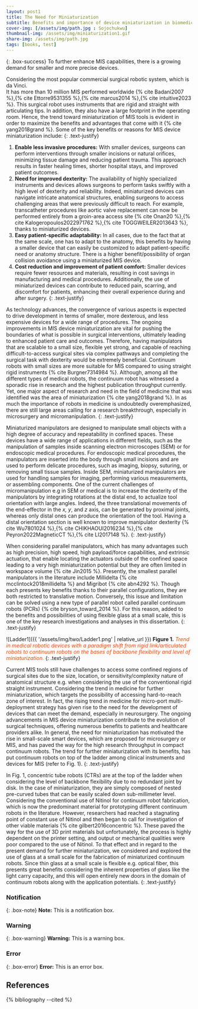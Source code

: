 ```yaml
---
layout: post1
title: The Need for Miniaturization
subtitle: Benefits and importance of device miniaturization in biomedical application
cover-img: [/assets/img/path.jpg : Sojochukwu]
thumbnail-img: /assets/img/miniaturization1.gif
share-img: /assets/img/path.jpg
tags: [books, test]
---
```


{: .box-success} 
To further enhance MIS capabilities, there is a growing demand for smaller and more precise devices. 

Considering the most popular commercial surgical robotic system, which is da Vinci.  
It has more than 10 million MIS performed worldwide {% cite Badani2007 %},{% cite Ettorre9531355 %},{% cite marcus2014 %},{% cite intuitive2023 %}. This surgical robot uses instruments that are rigid and straight with articulating tips. 
In addition, they also have a large footprint in the operating room. Hence, the trend toward miniaturization of MIS tools is evident in order to maximize the benefits and advantages that come with it {% cite yang2018grand %}. 
Some of the key benefits or reasons for MIS device miniaturization include:
{: .text-justify}
1.  **Enable less invasive procedures:** With smaller devices, surgeons can perform interventions through smaller incisions or natural orifices, minimizing tissue damage and reducing patient trauma. 
    This approach results in faster healing times, shorter hospital stays, and improved patient outcomes.    
2. **Need for improved dexterity:** The availability of highly specialized instruments and devices allows surgeons to perform tasks swiftly with a high level of dexterity and reliability. 
    Indeed, miniaturized devices can navigate intricate anatomical structures, enabling surgeons to access challenging areas that were previously difficult to reach. 
    For example, transcatheter procedures like aortic valve replacement can now be performed entirely from a groin-area access site {% cite Onan20 %},{% cite Kalogeropoulos2022971762 %},{% cite TOGGWEILER2013643 %}, thanks to miniaturized devices.    
3. **Easy patient-specific adaptability:** In all cases, due to the fact that at the same scale, one has to adapt to the anatomy, this benefits by having a smaller device that can easily be customized to adapt patient-specific need or anatomy structure. 
    There is a higher benefit/possibility of organ collision avoidance using a miniaturized MIS device.   
4. **Cost reduction and improvement of patient comfort:** Smaller devices require fewer resources and materials, resulting in cost savings in manufacturing and medical procedures. 
    Additionally, the use of miniaturized devices can contribute to reduced pain, scarring, and discomfort for patients, enhancing their overall experience during and after surgery.
 {: .text-justify}   

As technology advances, the convergence of various aspects is expected to drive development in terms of smaller, more dexterous, and less expensive devices for a wide range of procedures. 
The ongoing improvements in MIS device miniaturization are vital for pushing the boundaries of what is possible in surgical interventions, ultimately leading to enhanced patient care and outcomes.
Therefore, having manipulators that are scalable to a small size, flexible yet strong, and capable of reaching difficult-to-access surgical sites via complex pathways and completing the surgical task with dexterity would be extremely beneficial. 
Continuum robots with small sizes are more suitable for MIS compared to using straight rigid instruments {% cite Burgner7314984 %}. 
Although, among all the different types of medical robots, the continuum robot has witnessed a sporadic rise in research and the highest publication throughput currently. 
Yet, one major aspect of research and need in the field of medicine that was identified was the area of miniaturization {% cite yang2018grand %}. 
In as much the importance of robots in medicine is undoubtedly overemphasized, there are still large areas calling for a research breakthrough, especially in microsurgery and micromanipulation.
{: .text-justify}

Miniaturized manipulators are designed to manipulate small objects with a high degree of accuracy and repeatability in confined spaces. 
These devices have a wide range of applications in different fields, such as the manipulation of samples inside scanning electron microscopes (SEM) or for endoscopic medical procedures. 
For endoscopic medical procedures, the manipulators are inserted into the body through small incisions and are used to perform delicate procedures, such as imaging, biopsy, suturing, or removing small tissue samples. 
Inside SEM, miniaturized manipulators are used for handling samples for imaging, performing various measurements, or assembling components. 
One of the current challenges of micromanipulation e.g in SEM or medical is to increase the dexterity of the manipulators by integrating rotations at the distal end, to actualize tool orientation with large angles. 
Indeed, the three translational movements of the end-effector in the *x, y*, and *z* axis, can be generated by proximal joints, whereas only distal ones can  produce the orientation of the tool. 
Having a distal orientation section is well known to improve manipulator dexterity {% cite Wu7801024 %},{% cite CHIKHAOUI2016234 %},{% cite Peyron2022MagneticCT %},{% cite LI2017148 %}.
{: .text-justify}

When considering parallel manipulators, which has many advantages such as high precision, high speed, high payload/force capabilities, and extrinsic actuation, 
that enable locating the actuators outside of the confined space leading to a very high miniaturization potential but they are often limited in workspace volume {% cite Jin2015 %}. 
Presently, the smallest parallel manipulators in the literature include Millidelta {% cite mcclintock2018millidelta %} and Migribot {% cite abn4292 %}. 
Though each presents key benefits thanks to their parallel configurations, they are both restricted to translative motion. 
Conversely, this issue and limitation can be solved using a new type of parallel robot called parallel continuum robots (PCRs) {% cite bryson_toward_2014 %}. 
For this reason, added to the benefits and possibilities of using flexible glass at a small scale, this is one of the key research investigations and analyses in this dissertation.
{: .text-justify}

![Ladder1]({{ '/assets/img/two/Ladder1.png' | relative_url }})
**Figure 1.** *<span style='color: orangered;'>Trend in medical robotic devices with a paradigm shift from rigid link/articulated robots to continuum robots on the bases of backbone flexibility and level of miniaturization.</span>*
{: .text-justify}

Current MIS tools still have challenges to access some confined regions of surgical sites due to the size, location, or sensitivity/complexity nature of anatomical structure e.g. when considering the use of the conventional rigid straight instrument. 
Considering the trend in medicine for further miniaturization, which targets the possibility of accessing hard-to-reach zone of interest. 
In fact, the rising trend in medicine for micro-port multi-deployment strategy has given rise to the need for the development of devices that can meet the demand, especially in neurosurgery. 
The ongoing advancements in MIS device miniaturization contribute to the evolution of surgical techniques, offering numerous benefits to patients and healthcare providers alike. 
In general, the need for miniaturization has motivated the rise in small-scale smart devices, which are proposed for microsurgery or MIS, and has paved the way for the high research throughput in compact continuum robots. 
The trend for further miniaturization with its benefits, has put continuum robots on top of the ladder among clinical instruments and devices for MIS (refer to Fig. 1).
{: .text-justify}

In Fig. 1, concentric tube robots (CTRs) are at the top of the ladder when considering the level of backbone flexibility due to no redundant joint by disk. 
In the case of miniaturization, they are simply composed of nested pre-curved tubes that can be easily scaled down sub-millimeter level. 
Considering the conventional use of Nitinol for continuum robot fabrication, which is now the predominant material for prototyping different continuum robots in the literature. 
However, researchers had reached a stagnating point of constant use of Nitinol and then began to call for investigation of other viable materials {% cite gilbert2016concentric %}. 
These paved the way for the use of 3D print materials but unfortunately, the process is highly dependent on the printer setting, and output or mechanical qualities were poor compared to the use of Nitinol. 
To that effect and in regard to the present demand for further miniaturization, we considered and explored the use of glass at a small scale for the fabrication of miniaturized continuum robots. 
Since thin glass at a small scale is flexible e.g. optical fiber, this presents great benefits considering the inherent properties of glass like the light carry capacity, 
and this will open entirely new doors in the domain of continuum robots along with the application potentials.
{: .text-justify}

### Notification

{: .box-note}
**Note:** This is a notification box.

### Warning

{: .box-warning}
**Warning:** This is a warning box.

### Error

{: .box-error}
**Error:** This is an error box.

References
----------

{% bibliography --cited %}

<h1>
      <span id="txt-rotate" data-period="500" data-rotate='["Nwafor is a guru", "I am fucking tired of this program."]'>

      
